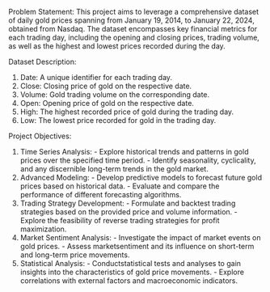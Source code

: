 Problem Statement: 
This project aims to leverage a comprehensive dataset of daily gold prices spanning from January 19, 2014, to January 22, 2024, obtained from Nasdaq. The dataset encompasses key financial metrics for each trading day, including the opening and closing prices, trading volume, as well as the highest and lowest prices recorded during the day. 

Dataset Description: 
1. Date: A unique identifier for each trading day.
2. Close: Closing price of gold on the respective date.
3. Volume: Gold trading volume on the corresponding date.
4. Open: Opening price of gold on the respective date.
5. High: The highest recorded price of gold during the trading day.
6. Low: The lowest price recorded for gold in the trading day.

Project Objectives: 
1. Time Series Analysis: - Explore historical trends and patterns in gold prices over the specified time period. - Identify seasonality, cyclicality, and any discernible long-term trends in the gold market.
2. Advanced Modeling: - Develop predictive models to forecast future gold prices based on historical data. - Evaluate and compare the performance of different forecasting algorithms.
3. Trading Strategy Development: - Formulate and backtest trading strategies based on the provided price and volume information. - Explore the feasibility of reverse trading strategies for profit maximization.
4. Market Sentiment Analysis: - Investigate the impact of market events on gold prices. - Assess marketsentiment and its influence on short-term and long-term price movements.
5. Statistical Analysis: - Conductstatistical tests and analyses to gain insights into the characteristics of gold price movements. - Explore correlations with external factors and macroeconomic indicators.
